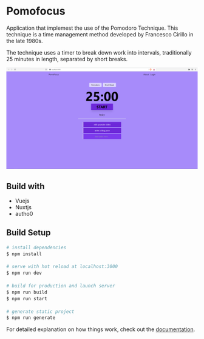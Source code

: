 # Pomofocus

Application that implemest the use of the Pomodoro Technique. This technique is a time management method developed by Francesco Cirillo in the late 1980s. 

The technique uses a timer to break down work into intervals, traditionally 25 minutes in length, separated by short breaks.

![Pomofocus website](/static/pomofocusui.PNG "Pomofocus")

## Build with

- Vuejs
- Nuxtjs
- autho0

## Build Setup

```bash
# install dependencies
$ npm install

# serve with hot reload at localhost:3000
$ npm run dev

# build for production and launch server
$ npm run build
$ npm run start

# generate static project
$ npm run generate
```

For detailed explanation on how things work, check out the [documentation](https://nuxtjs.org).



